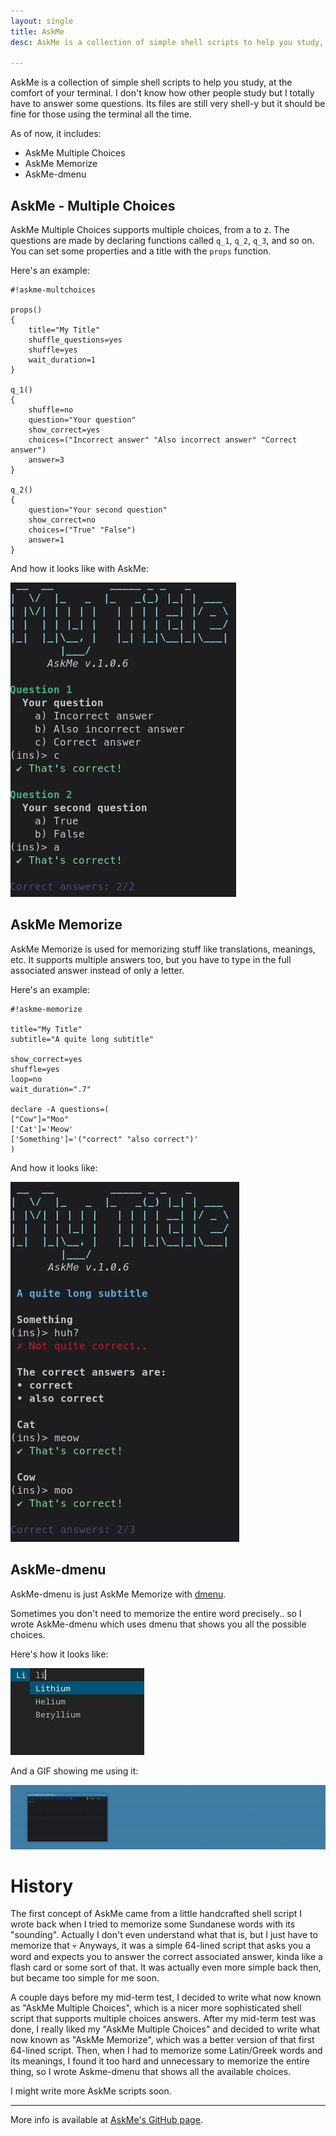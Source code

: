 ```yaml
---
layout: single
title: AskMe
desc: AskMe is a collection of simple shell scripts to help you study, at the comfort of your terminal

---
```


AskMe is a collection of simple shell scripts to help you study, at the comfort of your terminal. I don't know how other people study but I totally have to answer some questions. Its files are still very shell-y but it should be fine for those using the terminal all the time.

As of now, it includes:
- AskMe Multiple Choices
- AskMe Memorize
- AskMe-dmenu

## AskMe - Multiple Choices


AskMe Multiple Choices supports multiple choices, from a to z. The questions are made by declaring functions called `q_1`, `q_2`, `q_3`, and so on. You can set some properties and a title
 with the `props` function.

Here's an example:

```
#!askme-multchoices

props()
{
	title="My Title"
	shuffle_questions=yes
	shuffle=yes
	wait_duration=1
}

q_1()
{
	shuffle=no
	question="Your question"
	show_correct=yes
	choices=("Incorrect answer" "Also incorrect answer" "Correct answer")
	answer=3
}

q_2()
{
	question="Your second question"
	show_correct=no
	choices=("True" "False")
	answer=1
}
```

And how it looks like with AskMe:

![AskMe Multiple Choices](img/multchoices.png)

## AskMe Memorize

AskMe Memorize is used for memorizing stuff like translations, meanings, etc. It supports multiple answers too, but you have to type in the full associated answer instead of only a letter.

Here's an example:

```
#!askme-memorize

title="My Title"
subtitle="A quite long subtitle"

show_correct=yes
shuffle=yes
loop=no
wait_duration=".7"

declare -A questions=(
["Cow"]="Moo"
['Cat']='Meow'
['Something']='("correct" "also correct")'
)
```

And how it looks like:

![AskMe Memorize](img/memorize.png)

## AskMe-dmenu

AskMe-dmenu is just AskMe Memorize with [dmenu](https://tools.suckless.org/dmenu/).

Sometimes you don't need to memorize the entire word precisely.. so I wrote AskMe-dmenu which uses dmenu that shows you all the possible choices.

Here's how it looks like:

![AskMe-dmenu](img/dmenu.png)

And a GIF showing me using it:

![AskMe-dmenu](img/dmenu.gif)

# History

The first concept of AskMe came from a little handcrafted shell script I wrote back when I tried to memorize some Sundanese words with its "sounding". Actually I don't even understand what that is, but I just have to memorize that 💀 Anyways, it was a simple 64-lined script that asks you a word and expects you to answer the correct associated answer, kinda like a flash card or some sort of that. It was actually even more simple back then, but became too simple for me soon.

A couple days before my mid-term test, I decided to write what now known as "AskMe Multiple Choices", which is a nicer more sophisticated shell script that supports multiple choices answers. After my mid-term test was done, I really liked my "AskMe Multiple Choices" and decided to write what now known as "AskMe Memorize", which was a better version of that first 64-lined script. Then, when I had to memorize some Latin/Greek words and its meanings, I found it too hard and unnecessary to memorize the entire thing, so I wrote Askme-dmenu that shows all the available choices.

I might write more AskMe scripts soon.

---

More info is available at [AskMe's GitHub page](https://github.com/DaringCuteSeal/askme).
